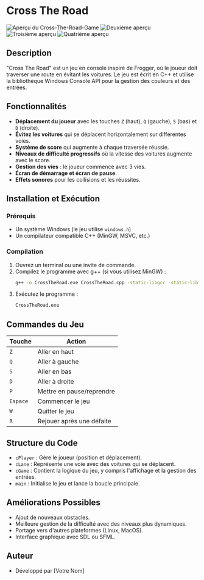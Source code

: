 # Cross The Road

![Aperçu du Cross-The-Road-Game](images/iamge1.png)
![Deuxième aperçu](images/iamge2.png)
![Troisième aperçu](images/iamge3.png)
![Quatrième aperçu](images/iamge4.png)

## Description
"Cross The Road" est un jeu en console inspiré de Frogger, où le joueur doit traverser une route en évitant les voitures. Le jeu est écrit en C++ et utilise la bibliothèque Windows Console API pour la gestion des couleurs et des entrées.

## Fonctionnalités
- **Déplacement du joueur** avec les touches `Z` (haut), `Q` (gauche), `S` (bas) et `D` (droite).
- **Évitez les voitures** qui se déplacent horizontalement sur différentes voies.
- **Système de score** qui augmente à chaque traversée réussie.
- **Niveaux de difficulté progressifs** où la vitesse des voitures augmente avec le score.
- **Gestion des vies** : le joueur commence avec 3 vies.
- **Écran de démarrage et écran de pause**.
- **Effets sonores** pour les collisions et les réussites.

## Installation et Exécution
### Prérequis
- Un système Windows (le jeu utilise `windows.h`)
- Un compilateur compatible C++ (MinGW, MSVC, etc.)

### Compilation
1. Ouvrez un terminal ou une invite de commande.
2. Compilez le programme avec g++ (si vous utilisez MinGW) :
   ```sh
   g++ -o CrossTheRoad.exe CrossTheRoad.cpp -static-libgcc -static-libstdc++
   ```
3. Exécutez le programme :
   ```sh
   CrossTheRoad.exe
   ```

## Commandes du Jeu
| Touche | Action |
|--------|--------|
| `Z` | Aller en haut |
| `Q` | Aller à gauche |
| `S` | Aller en bas |
| `D` | Aller à droite |
| `P` | Mettre en pause/reprendre |
| `Espace` | Commencer le jeu |
| `W` | Quitter le jeu |
| `R` | Rejouer après une défaite |

## Structure du Code
- `cPlayer` : Gère le joueur (position et déplacement).
- `cLane` : Représente une voie avec des voitures qui se déplacent.
- `cGame` : Contient la logique du jeu, y compris l'affichage et la gestion des entrées.
- `main` : Initialise le jeu et lance la boucle principale.

## Améliorations Possibles
- Ajout de nouveaux obstacles.
- Meilleure gestion de la difficulté avec des niveaux plus dynamiques.
- Portage vers d'autres plateformes (Linux, MacOS).
- Interface graphique avec SDL ou SFML.

## Auteur
- Développé par [Votre Nom]
